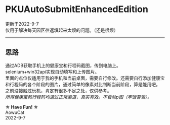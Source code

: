 # PKUAutoSubmitEnhancedEdition
更新于2022-9-7<br>
仅用于解决每天园区往返填起来太烦的问题。（还是很烦）<br>
***

## 思路
通过ADB获取手机上的健康宝和行程码截图，传到电脑上。<br>
selenium+win32api实现自动填写和上传图片。<br>
里面的点位仅适用于我的手机和当前桌面，需要自行修改。还需要自行添加健康宝和行程码的各个阶段的图片，通过简单的像素对比判断当前阶段，算是能用吧。<br>
之前没接触过玩机，肯定有很多不足之处，仅供参考。<br>
*所得健康宝和行程码均通过正常渠道，真实有效。不自动p图（牢饭警告）。*<br>

**☆ Have Fun! ☆** <br>
AowuCat<br>
2022-9-7<br>
